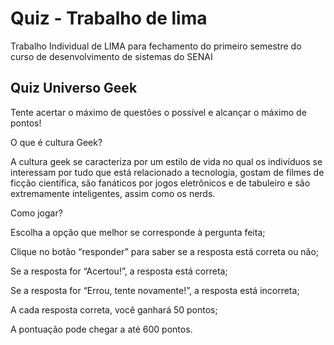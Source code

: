 # Quiz - Trabalho de lima
Trabalho Individual de LIMA para fechamento do primeiro semestre do curso de desenvolvimento de sistemas do SENAI

## Quiz Universo Geek 

 

Tente acertar o máximo de questões o possível e alcançar o máximo de pontos! 

O que é cultura Geek? 

A cultura geek se caracteriza por um estilo de vida no qual os indivíduos se interessam por tudo que está relacionado a tecnologia, gostam de filmes de ficção científica, são fanáticos por jogos eletrônicos e de tabuleiro e são extremamente inteligentes, assim como os nerds. 

Como jogar? 

Escolha a opção que melhor se corresponde à pergunta feita; 

Clique no botão “responder” para saber se a resposta está correta ou não; 

Se a resposta for “Acertou!”, a resposta está correta; 

Se a resposta for “Errou, tente novamente!”, a resposta está incorreta; 

A cada resposta correta, você ganhará 50 pontos; 

A pontuação pode chegar a até 600 pontos. 

